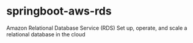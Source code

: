 # springboot-aws-rds
Amazon Relational Database Service (RDS) Set up, operate, and scale a relational database in the cloud
